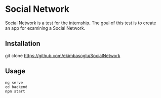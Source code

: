# Social Network

Social Network is a test for the internship. The goal of this test is to create an app for examining a Social Network.

## Installation

git clone https://github.com/ekimbasoglu/SocialNetwork


## Usage

```
ng serve
cd backend
npm start
```
